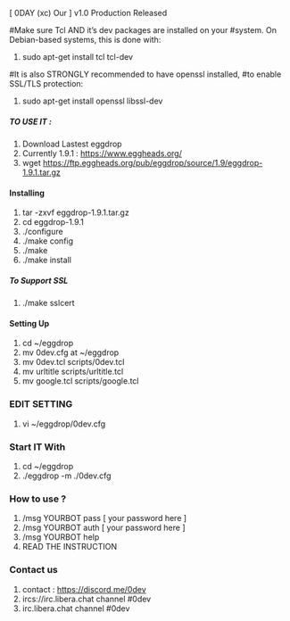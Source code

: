 [ 0DAY (xc) Our ] v1.0  Production Released 

#Make sure Tcl AND it’s dev packages are installed on your #system. On Debian-based systems, this is done with:

1. sudo apt-get install tcl tcl-dev

#It is also STRONGLY recommended to have openssl installed, #to enable SSL/TLS protection:

1. sudo apt-get install openssl libssl-dev

##### TO USE IT :
1. Download Lastest eggdrop
2. Currently 1.9.1 : https://www.eggheads.org/
3. wget https://ftp.eggheads.org/pub/eggdrop/source/1.9/eggdrop-1.9.1.tar.gz

#### Installing
1. tar -zxvf eggdrop-1.9.1.tar.gz
2. cd eggdrop-1.9.1
3. ./configure
4. ./make config
5. ./make 
6. ./make install

##### To Support SSL
1. ./make sslcert

#### Setting Up
1. cd ~/eggdrop
2. mv 0dev.cfg at ~/eggdrop
3. mv 0dev.tcl scripts/0dev.tcl
4. mv urltitle scripts/urltitle.tcl
5. mv google.tcl scripts/google.tcl



### EDIT SETTING ###

1. vi ~/eggdrop/0dev.cfg

### Start IT With
1. cd ~/eggdrop
2. ./eggdrop -m ./0dev.cfg

### How to use ?
1. /msg YOURBOT pass [ your password here ]
2. /msg YOURBOT auth [ your password here ]
3. /msg YOURBOT help
4. READ THE INSTRUCTION

### Contact us
1. contact : https://discord.me/0dev 
2. ircs://irc.libera.chat channel #0dev
3. irc.libera.chat channel #0dev




